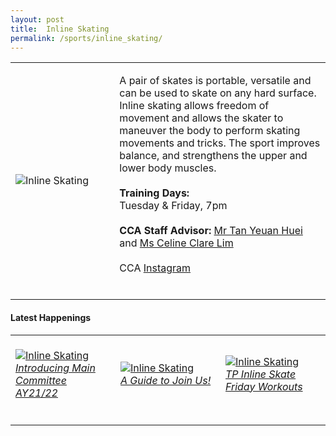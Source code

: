 ```yaml
---
layout: post
title:  Inline Skating
permalink: /sports/inline_skating/
---
```


<table>
    <tr>
        <td style="width:33%"><image src="/images/CCA_inline_skating.jpg" style="display:block;margin-left:auto;margin-right:auto;" alt="Inline Skating"></image></td>
        <td>
            <p>
                A pair of skates is portable, versatile and can be used to skate on any hard surface. Inline skating allows freedom of movement and allows the skater to maneuver the body to perform skating movements and tricks. The sport improves balance, and strengthens the upper and lower body muscles.<br>
                <br>
                <b>Training Days:</b><br>
                Tuesday & Friday, 7pm<br>
                <br>
                <b>CCA Staff Advisor:</b> <a href="mailto:tan_yeuan_huei@tp.edu.sg">Mr Tan Yeuan Huei</a> and <a href="mailto:limap@tp.edu.sg">Ms Celine Clare Lim</a><br>
                <br>
                CCA <a href="https://www.instagram.com/tpinlineskate/">Instagram</a><br>
                <br>
            </p>
        </td>
    </tr>
</table>

#### Latest Happenings

<table>
    <tr>
        <td style="width:33%"><br>
            <a href="https://www.instagram.com/p/COUbZKWno-F/">
                <image src="/images/CCA-inline-ig5.png" style="display:block;margin-left:auto;margin-right:auto;" alt="Inline Skating">
                <h6 style="margin-top:0%">Introducing Main Committee AY21/22</h6>
                </image>
            </a>
        </td>
        <td style="width:33%"><br>
            <a href="https://www.instagram.com/p/COQF6whnvZA/">
                <image src="/images/CCA-inline-ig4.png" style="display:block;margin-left:auto;margin-right:auto;" alt="Inline Skating">
                <h6 style="margin-top:0%">A Guide to Join Us!</h6>
                </image>
            </a>
        </td>
        <td style="width:33%"><br>
            <a href="https://www.instagram.com/p/CGxHG7NHlci/">
                <image src="/images/CCA-inlineskating_IG4.jpg" style="display:block;margin-left:auto;margin-right:auto;" alt="Inline Skating">
                <h6 style="margin-top:0%">TP Inline Skate Friday Workouts</h6>    
                </image>
            </a>
        </td>
    </tr>
</table>
